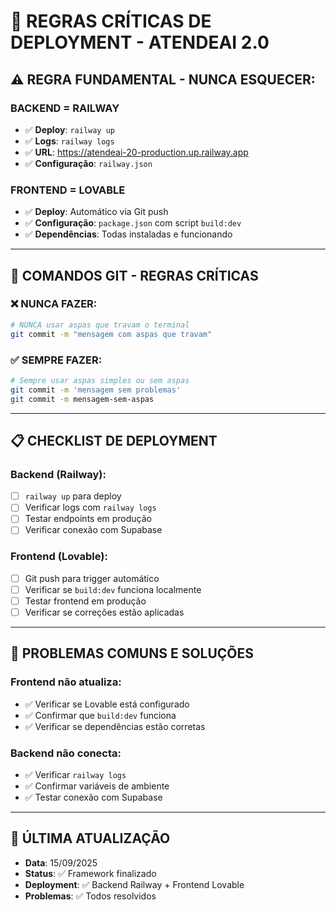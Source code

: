 # 🚀 REGRAS CRÍTICAS DE DEPLOYMENT - ATENDEAI 2.0

## ⚠️ **REGRA FUNDAMENTAL - NUNCA ESQUECER:**

### **BACKEND = RAILWAY**
- ✅ **Deploy**: `railway up`
- ✅ **Logs**: `railway logs`
- ✅ **URL**: https://atendeai-20-production.up.railway.app
- ✅ **Configuração**: `railway.json`

### **FRONTEND = LOVABLE**
- ✅ **Deploy**: Automático via Git push
- ✅ **Configuração**: `package.json` com script `build:dev`
- ✅ **Dependências**: Todas instaladas e funcionando

---

## 🔧 **COMANDOS GIT - REGRAS CRÍTICAS**

### ❌ **NUNCA FAZER:**
```bash
# NUNCA usar aspas que travam o terminal
git commit -m "mensagem com aspas que travam"
```

### ✅ **SEMPRE FAZER:**
```bash
# Sempre usar aspas simples ou sem aspas
git commit -m 'mensagem sem problemas'
git commit -m mensagem-sem-aspas
```

---

## 📋 **CHECKLIST DE DEPLOYMENT**

### **Backend (Railway):**
- [ ] `railway up` para deploy
- [ ] Verificar logs com `railway logs`
- [ ] Testar endpoints em produção
- [ ] Verificar conexão com Supabase

### **Frontend (Lovable):**
- [ ] Git push para trigger automático
- [ ] Verificar se `build:dev` funciona localmente
- [ ] Testar frontend em produção
- [ ] Verificar se correções estão aplicadas

---

## 🚨 **PROBLEMAS COMUNS E SOLUÇÕES**

### **Frontend não atualiza:**
- ✅ Verificar se Lovable está configurado
- ✅ Confirmar que `build:dev` funciona
- ✅ Verificar se dependências estão corretas

### **Backend não conecta:**
- ✅ Verificar `railway logs`
- ✅ Confirmar variáveis de ambiente
- ✅ Testar conexão com Supabase

---

## 📝 **ÚLTIMA ATUALIZAÇÃO**
- **Data**: 15/09/2025
- **Status**: ✅ Framework finalizado
- **Deployment**: ✅ Backend Railway + Frontend Lovable
- **Problemas**: ✅ Todos resolvidos
